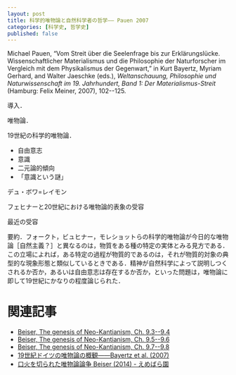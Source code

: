 ```yaml
---
layout: post
title: 科学的唯物論と自然科学者の哲学—— Pauen 2007
categories: [科学史, 哲学史]
published: false
---
```


Michael Pauen, “Vom Streit über die Seelenfrage bis zur Erklärungslücke. Wissenschaftlicher Materialismus und die Philosophie der Naturforscher im Vergleich mit dem Physikalismus der Gegenwart,” in Kurt Bayertz, Myriam Gerhard, and Walter Jaeschke (eds.), _Weltanschauung, Philosophie und Naturwissenschaft im 19. Jahrhundert, Band 1: Der Materialismus-Streit_ (Hamburg: Felix Meiner, 2007), 102--125.

導入．

唯物論．

19世紀の科学的唯物論．
* 自由意志
* 意識
* 二元論的傾向
* 「意識という謎」

デュ・ボワ=レイモン

フェヒナーと20世紀における唯物論的表象の受容

最近の受容

要約．フォークト，ビュヒナー，モレショットらの科学的唯物論が今日的な唯物論［自然主義？］と異なるのは，物質をある種の特定の実体とみる見方である．この立場によれば，ある特定の過程が物質的であるのは，それが物質的対象の典型的な現象形態と類似しているときである．精神が自然科学によって説明しつくされるか否か，あるいは自由意志は存在するか否か，といった問題は，唯物論に即して19世紀にかなりの程度論じられた．


# 関連記事

* [Beiser, The genesis of Neo-Kantianism, Ch. 9.3--9.4](http://hinaba.org/mikro-und-makro/2017/02/03/01.html)
* [Beiser, The genesis of Neo-Kantianism, Ch. 9.5--9.6](http://hinaba.org/mikro-und-makro/2017/02/09/01.html)
* [Beiser, The genesis of Neo-Kantianism, Ch. 9.7--9.8](http://hinaba.org/mikro-und-makro/2017/02/14/01.html)
* [19世紀ドイツの唯物論の概観——Bayertz et al. (2007)](http://hinaba.org/mikro-und-makro/2017/11/16/01.html)
* [口火を切られた唯物論論争 Beiser (2014) - えめばら園](http://d.hatena.ne.jp/emerose/20160301/1456812556)
